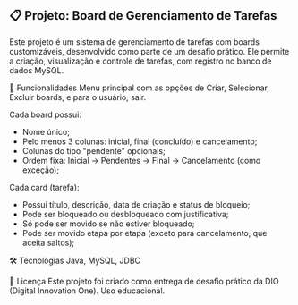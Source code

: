 ## 📋 Projeto: Board de Gerenciamento de Tarefas
Este projeto é um sistema de gerenciamento de tarefas com boards customizáveis, desenvolvido como parte de um desafio prático. Ele permite a criação, visualização e controle de tarefas, com registro no banco de dados MySQL.

🧱 Funcionalidades
Menu principal com as opções de Criar, Selecionar, Excluir boards, e para o usuário, sair.

Cada board possui: 
- Nome único;
- Pelo menos 3 colunas: inicial, final (concluído) e cancelamento;
- Colunas do tipo "pendente" opcionais;
- Ordem fixa: Inicial → Pendentes → Final → Cancelamento (como exceção);

Cada card (tarefa):
- Possui título, descrição, data de criação e status de bloqueio;
- Pode ser bloqueado ou desbloqueado com justificativa;
- Só pode ser movido se não estiver bloqueado;
- Pode ser movido etapa por etapa (exceto para cancelamento, que aceita saltos);

🛠️ Tecnologias
Java, MySQL, JDBC 

📄 Licença
Este projeto foi criado como entrega de desafio prático da DIO (Digital Innovation One). Uso educacional.
